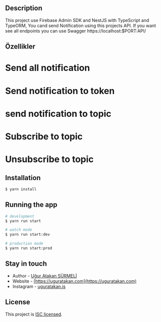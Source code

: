 ## Description
This project use Firebase Admin SDK and NestJS with TypeScript and TypeORM,
You cand send Notification using this projects API.
If you want see all endpoints you can use Swagger https://localhost:$PORT:API/

## Özellikler
# Send all notification
# Send notification to token
# send notification to topic
# Subscribe to topic
# Unsubscribe to topic


## Installation

```bash
$ yarn install
```

## Running the app

```bash
# development
$ yarn run start

# watch mode
$ yarn run start:dev

# production mode
$ yarn run start:prod
```

## Stay in touch

- Author - [Uğur Atakan SÜRMELİ](https://uguratakan.com)
- Website - [https://uguratakan.com](https://uguratakan.com)
- Instagram - [uguratakan.js](https://instagram.com/uguratakan.js)

## License

This project is [ISC licensed](LICENSE).
